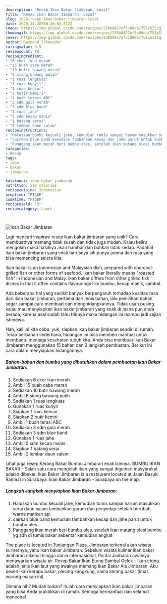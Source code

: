 ```yaml
---
description: "Resep Ikan Bakar Jimbaran, Lezat"
title: "Resep Ikan Bakar Jimbaran, Lezat"
slug: 1628-resep-ikan-bakar-jimbaran-lezat
date: 2020-11-28T00:28:03.512Z
image: https://img-global.cpcdn.com/recipes/238b0427ef5c09eb/751x532cq70/ikan-bakar-jimbaran-foto-resep-utama.jpg
thumbnail: https://img-global.cpcdn.com/recipes/238b0427ef5c09eb/751x532cq70/ikan-bakar-jimbaran-foto-resep-utama.jpg
cover: https://img-global.cpcdn.com/recipes/238b0427ef5c09eb/751x532cq70/ikan-bakar-jimbaran-foto-resep-utama.jpg
author: Raymond Schneider
ratingvalue: 3.5
reviewcount: 10
recipeingredient:
- "6 ekor ikan merah"
- "15 buah cabe merah"
- "10 butir bawang merah"
- "6 siung bawang putih"
- "1 ruas lengkuas"
- "1 ruas kunyit"
- "1 ruas kencur"
- "2 butir kemiri"
- "1 buah terasi ABC"
- "3 sdm gula merah"
- "3 sdm blue band"
- "1 ruas jahe"
- "5 sdm kecap manis"
- "1 batang serai"
- "2 lembar daun salam"
recipeinstructions:
- "Haluskan bumbu kecuali jahe, kemudian tumis sampai harum masukkan serai daun salam tambahkan garam dan penyedap setelah berubah warna matikan api."
- "cairkan blue band kemudian tambahkan kecap dan jahe parut untuk bumbu oles"
- "Panggang ikan merah beri bumbu oles, setelah ikan matang olesi bumbu yg sdh di tumis bakar sebentar kemudian angkat"
categories:
- Resep
tags:
- ikan
- bakar
- jimbaran

katakunci: ikan bakar jimbaran 
nutrition: 218 calories
recipecuisine: Indonesian
preptime: "PT36M"
cooktime: "PT56M"
recipeyield: "3"
recipecategory: Lunch

---
```



![Ikan Bakar Jimbaran](https://img-global.cpcdn.com/recipes/238b0427ef5c09eb/751x532cq70/ikan-bakar-jimbaran-foto-resep-utama.jpg)

Lagi mencari inspirasi resep ikan bakar jimbaran yang unik? Cara membuatnya memang tidak susah dan tidak juga mudah. Kalau keliru mengolah maka hasilnya akan hambar dan bahkan tidak sedap. Padahal ikan bakar jimbaran yang enak harusnya sih punya aroma dan rasa yang bisa memancing selera kita.

Ikan bakar is an Indonesian and Malaysian dish, prepared with charcoal-grilled fish or other forms of seafood. Ikan bakar literally means &#34;roasted fish&#34; in Indonesian and Malay. Ikan bakar differs from other grilled fish dishes in that it often contains flavourings like bumbu, kecap manis, sambal.

Ada beberapa hal yang sedikit banyak berpengaruh terhadap kualitas rasa dari ikan bakar jimbaran, pertama dari jenis bahan, lalu pemilihan bahan segar sampai cara membuat dan menghidangkannya. Tidak usah pusing kalau mau menyiapkan ikan bakar jimbaran yang enak di mana pun anda berada, karena asal sudah tahu triknya maka hidangan ini mampu jadi sajian istimewa.


Nah, kali ini kita coba, yuk, siapkan ikan bakar jimbaran sendiri di rumah. Tetap berbahan sederhana, hidangan ini bisa memberi manfaat untuk membantu menjaga kesehatan tubuh kita. Anda bisa membuat Ikan Bakar Jimbaran menggunakan 15 bahan dan 3 langkah pembuatan. Berikut ini cara dalam menyiapkan hidangannya.

<!--inarticleads1-->

##### Bahan-bahan dan bumbu yang dibutuhkan dalam pembuatan Ikan Bakar Jimbaran:

1. Sediakan 6 ekor ikan merah
1. Ambil 15 buah cabe merah
1. Sediakan 10 butir bawang merah
1. Ambil 6 siung bawang putih
1. Sediakan 1 ruas lengkuas
1. Gunakan 1 ruas kunyit
1. Siapkan 1 ruas kencur
1. Siapkan 2 butir kemiri
1. Ambil 1 buah terasi ABC
1. Sediakan 3 sdm gula merah
1. Sediakan 3 sdm blue band
1. Gunakan 1 ruas jahe
1. Ambil 5 sdm kecap manis
1. Siapkan 1 batang serai
1. Ambil 2 lembar daun salam


Lihat juga resep Kerang Bakar Bumbu Jimbaran enak lainnya. BUMBU IKAN BAKAR - Salah satu cara mengolah ikan yang sangat digemari masyarakat adalah dibakar. Ikan Bakar Jimbaran is a restaurant located at Jalan Basuki Rahmat in Surabaya. Ikan Bakar Jimbaran - Surabaya on the map. 

<!--inarticleads2-->

##### Langkah-langkah menyiapkan Ikan Bakar Jimbaran:

1. Haluskan bumbu kecuali jahe, kemudian tumis sampai harum masukkan serai daun salam tambahkan garam dan penyedap setelah berubah warna matikan api.
1. cairkan blue band kemudian tambahkan kecap dan jahe parut untuk bumbu oles
1. Panggang ikan merah beri bumbu oles, setelah ikan matang olesi bumbu yg sdh di tumis bakar sebentar kemudian angkat


The place is located in Tunjungan Plaza. Jimbaran terkenal akan wisata kulinernya, yaitu ikan bakar Jimbaran. Sebelum wisata kuliner ikan bakar Jimbaran dikenal hingga dunia internasional, Pantai Jimbaran awalnya menawarkan wisata air. Resep Bakar Ikan Etong Sambal Oelek - Ikan etong adalah jenis ikan laut yang awalnya memang Ikan Bakar Ala Jimbaran. Aku pesen ikan kerapu bakar, plecing kangkung, sama kerang bakar (khas warung makan ini). 

Gimana nih? Mudah bukan? Itulah cara menyiapkan ikan bakar jimbaran yang bisa Anda praktikkan di rumah. Semoga bermanfaat dan selamat mencoba!
